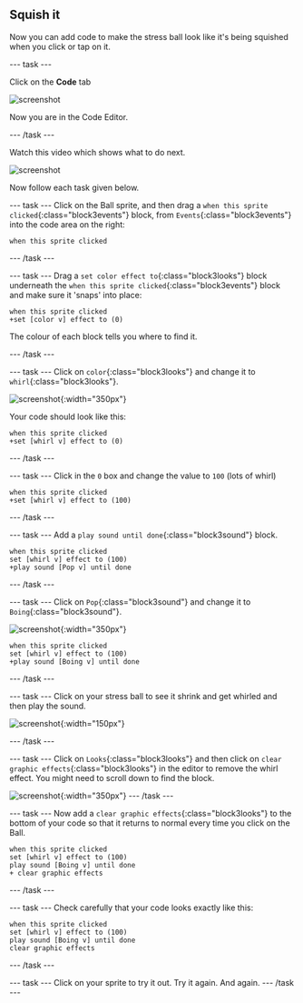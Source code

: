 ## Squish it
Now you can add code to make the stress ball look like it's being squished when you click or tap on it. 

--- task ---

Click on the **Code** tab

![screenshot](images/balls-code.png)

Now you are in the Code Editor.

--- /task ---

Watch this video which shows what to do next.

![screenshot](images/balls-step4.gif) 

Now follow each task given below.

--- task ---
Click on the Ball sprite, and then drag a `when this sprite clicked`{:class="block3events"} block, from `Events`{:class="block3events"} into the code area on the right:

```blocks3
when this sprite clicked
```

--- /task ---

--- task ---
Drag a `set color effect to`{:class="block3looks"} block underneath the `when this sprite clicked`{:class="block3events"} block and make sure it 'snaps' into place: 

```blocks3
when this sprite clicked
+set [color v] effect to (0)
```

The colour of each block tells you where to find it. 

--- /task ---

--- task ---
Click on `color`{:class="block3looks"} and change it to `whirl`{:class="block3looks"}.

![screenshot](images/balls-color-whirl.png){:width="350px"}

Your code should look like this:

```blocks3
when this sprite clicked
+set [whirl v] effect to (0)
```

--- /task ---

--- task ---
Click in the `0` box and change the value to `100` (lots of whirl)

```blocks3
when this sprite clicked
+set [whirl v] effect to (100)
```
--- /task ---

--- task ---
Add a `play sound until done`{:class="block3sound"} block.

```blocks3
when this sprite clicked
set [whirl v] effect to (100)
+play sound [Pop v] until done
```
--- /task ---

--- task ---
Click on `Pop`{:class="block3sound"} and change it to `Boing`{:class="block3sound"}.

![screenshot](images/balls-pop-boing.png){:width="350px"}

```blocks3
when this sprite clicked
set [whirl v] effect to (100)
+play sound [Boing v] until done
```
--- /task ---

--- task ---
Click on your stress ball to see it shrink and get whirled and then play the sound.

![screenshot](images/balls-effect.png){:width="150px"}

--- /task ---

--- task ---
Click on `Looks`{:class="block3looks"} and then click on `clear graphic effects`{:class="block3looks"} in the editor to remove the whirl effect. You might need to scroll down to find the block.

![screenshot](images/balls-clear-graphic-effects.png){:width="350px"}
--- /task ---

--- task ---
Now add a `clear graphic effects`{:class="block3looks"} to the bottom of your code so that it returns to normal every time you click on the Ball. 

```blocks3
when this sprite clicked
set [whirl v] effect to (100)
play sound [Boing v] until done
+ clear graphic effects
```
--- /task ---

--- task ---
Check carefully that your code looks exactly like this:

```blocks3
when this sprite clicked
set [whirl v] effect to (100)
play sound [Boing v] until done
clear graphic effects
```

--- /task ---

--- task ---
Click on your sprite to try it out. Try it again. And again. 
--- /task ---

